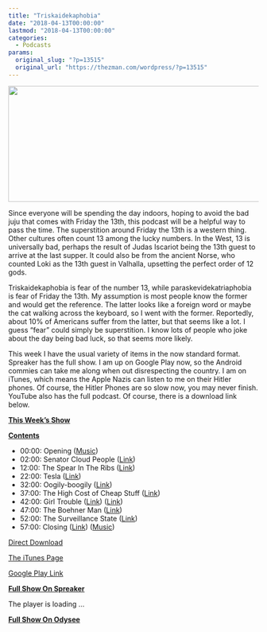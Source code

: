 ```yaml
---
title: "Triskaidekaphobia"
date: "2018-04-13T00:00:00"
lastmod: "2018-04-13T00:00:00"
categories:
  - Podcasts
params:
  original_slug: "?p=13515"
  original_url: "https://thezman.com/wordpress/?p=13515"
---
```


[<img
src="http://thezman.com/wordpress/wp-content/uploads/2018/01/Power-Hour.png"
decoding="async" width="600" height="233" />](http://thezman.com/wordpress/wp-content/uploads/2018/01/Power-Hour.png)

Since everyone will be spending the day indoors, hoping to avoid the bad
juju that comes with Friday the 13th, this podcast will be a helpful way
to pass the time. The superstition around Friday the 13th is a western
thing. Other cultures often count 13 among the lucky numbers. In the
West, 13 is universally bad, perhaps the result of Judas Iscariot being
the 13th guest to arrive at the last supper. It could also be from the
ancient Norse, who counted Loki as the 13th guest in Valhalla, upsetting
the perfect order of 12 gods.

Triskaidekaphobia is fear of the number 13,
while paraskevidekatriaphobia is fear of Friday the 13th. My assumption
is most people know the former and would get the reference. The latter
looks like a foreign word or maybe the cat walking across the keyboard,
so I went with the former. Reportedly, about 10% of Americans suffer
from the latter, but that seems like a lot. I guess “fear” could simply
be superstition. I know lots of people who joke about the day being bad
luck, so that seems more likely.

This week I have the usual variety of items in the now standard format.
Spreaker has the full show. I am up on Google Play now, so the Android
commies can take me along when out disrespecting the country. I am on
iTunes, which means the Apple Nazis can listen to me on their Hitler
phones. Of course, the Hitler Phones are so slow now, you may never
finish. YouTube also has the full podcast. Of course, there is a
download link below.

**<u>This Week’s Show</u>**

**<u>Contents</u>**

-   00:00: Opening
    (<a href="https://www.youtube.com/watch?v=VDQLLqYOFow" rel="noopener"
    target="_blank">Music</a>)
-   02:00: Senator Cloud People (<a
    href="https://pjmedia.com/news-and-politics/sasse-dont-lie-people-say-industrial-jobs-coming-back/"
    rel="noopener" target="_blank">Link</a>)
-   12:00: The Spear In The Ribs (<a
    href="https://www.bloomberg.com/news/articles/2018-04-09/fbi-raids-office-of-trump-lawyer-michael-cohen-in-mueller-probe"
    rel="noopener" target="_blank">Link</a>)
-   22:00: Tesla (<a
    href="http://anengineersaspect.blogspot.com/2011/07/nikola-tesla-mr-tesla-explains-why-he.html"
    rel="noopener" target="_blank">Link</a>)
-   32:00: Oogily-boogily
    (<a href="http://www.bbc.com/news/world-europe-43658689" rel="noopener"
    target="_blank">Link</a>)
-   37:00: The High Cost of Cheap Stuff (<a
    href="http://www.businessinsider.com/trump-war-on-amazon-post-office-subsidies-hq2-2017-12"
    rel="noopener" target="_blank">Link</a>)
-   42:00: Girl Trouble (<a
    href="http://www.espn.com/mma/story/_/id/23101158/ufc-fighter-paige-vanzant-alleges-was-sexually-assaulted-14-year-old"
    rel="noopener" target="_blank">Link</a>) (<a
    href="https://www.nbcnews.com/news/us-news/michigan-state-student-files-suit-alleging-basketball-players-raped-her-n864316"
    rel="noopener" target="_blank">Link</a>)
-   47:00: The Boehner Man (<a
    href="http://thehill.com/blogs/blog-briefing-room/news/382614-boehner-joins-board-of-cannabis-company-for-push-for-medical"
    rel="noopener" target="_blank">Link</a>)
-   52:00: The Surveillance State (<a
    href="http://www.dailymail.co.uk/sciencetech/article-5557619/IT-expert-reveals-extent-data-Google-you.html"
    rel="noopener" target="_blank">Link</a>)
-   57:00: Closing (<a
    href="http://www.foxnews.com/world/2018/04/06/romanian-dead-man-to-go-court-again-to-prove-hes-alive.html"
    rel="noopener" target="_blank">Link</a>) (<a href="https://www.youtube.com/watch?v=0jJ5-wGV2TY" rel="noopener"
    target="_blank">Music</a>)

<a href="https://api.spreaker.com/v2/episodes/14527426/download.mp3"
rel="noopener" target="_blank">Direct Download</a>

<a
href="https://itunes.apple.com/us/podcast/the-z-blog-power-hour/id1262799640?mt=2"
rel="noopener" target="_blank">The iTunes Page</a>

<a
href="https://playmusic.app.goo.gl/?ibi=com.google.PlayMusic&amp;isi=691797987&amp;ius=googleplaymusic&amp;link=https://play.google.com/music/m/Ign2aae4ofqi7ih4zik5ipqtv3y?t%3DThe_Z_Blog_Power_Hour%26pcampaignid%3DMKT-na-all-co-pr-mu-pod-16"
rel="noopener" target="_blank">Google Play Link</a>

**<u>Full Show On Spreaker</u>**

The player is loading ...

<span class="widget_spinner dark"></span>

**<u>Full Show On Odysee</u>**
